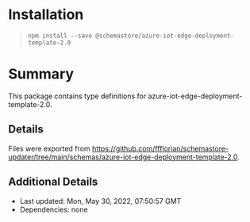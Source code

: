 # Installation
> `npm install --save @schemastore/azure-iot-edge-deployment-template-2.0`

# Summary
This package contains type definitions for azure-iot-edge-deployment-template-2.0.

## Details
Files were exported from https://github.com/ffflorian/schemastore-updater/tree/main/schemas/azure-iot-edge-deployment-template-2.0.

## Additional Details
* Last updated: Mon, May 30, 2022, 07:50:57 GMT
* Dependencies: none
